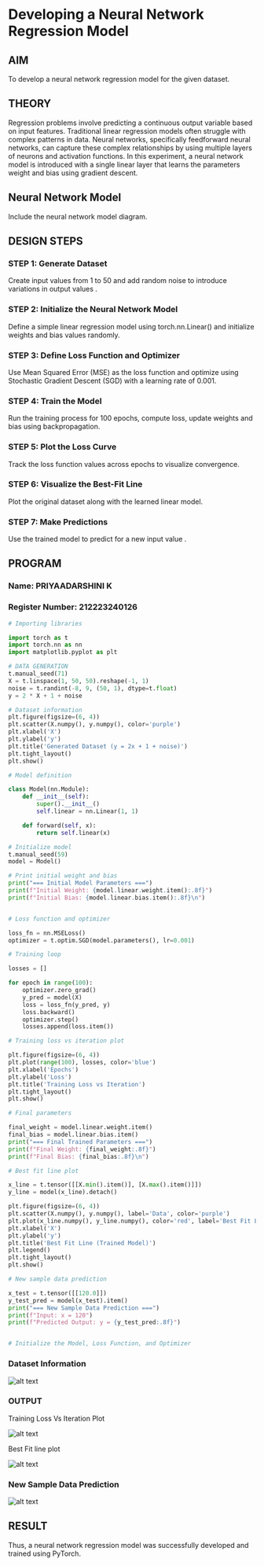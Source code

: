 # Developing a Neural Network Regression Model

## AIM
To develop a neural network regression model for the given dataset.

## THEORY
Regression problems involve predicting a continuous output variable based on input features. Traditional linear regression models often struggle with complex patterns in data. Neural networks, specifically feedforward neural networks, can capture these complex relationships by using multiple layers of neurons and activation functions. In this experiment, a neural network model is introduced with a single linear layer that learns the parameters weight and bias using gradient descent.

## Neural Network Model
Include the neural network model diagram.

## DESIGN STEPS
### STEP 1: Generate Dataset

Create input values  from 1 to 50 and add random noise to introduce variations in output values .

### STEP 2: Initialize the Neural Network Model

Define a simple linear regression model using torch.nn.Linear() and initialize weights and bias values randomly.

### STEP 3: Define Loss Function and Optimizer

Use Mean Squared Error (MSE) as the loss function and optimize using Stochastic Gradient Descent (SGD) with a learning rate of 0.001.

### STEP 4: Train the Model

Run the training process for 100 epochs, compute loss, update weights and bias using backpropagation.

### STEP 5: Plot the Loss Curve

Track the loss function values across epochs to visualize convergence.

### STEP 6: Visualize the Best-Fit Line

Plot the original dataset along with the learned linear model.

### STEP 7: Make Predictions

Use the trained model to predict  for a new input value .

## PROGRAM

### Name: PRIYAADARSHINI K

### Register Number: 212223240126

```python
# Importing libraries

import torch as t
import torch.nn as nn
import matplotlib.pyplot as plt

# DATA GENERATION
t.manual_seed(71)
X = t.linspace(1, 50, 50).reshape(-1, 1)
noise = t.randint(-8, 9, (50, 1), dtype=t.float)
y = 2 * X + 1 + noise

# Dataset information
plt.figure(figsize=(6, 4))
plt.scatter(X.numpy(), y.numpy(), color='purple')
plt.xlabel('X')
plt.ylabel('y')
plt.title('Generated Dataset (y = 2x + 1 + noise)')
plt.tight_layout()
plt.show()

# Model definition

class Model(nn.Module):
    def __init__(self):
        super().__init__()
        self.linear = nn.Linear(1, 1)

    def forward(self, x):
        return self.linear(x)

# Initialize model
t.manual_seed(59)
model = Model()

# Print initial weight and bias
print("=== Initial Model Parameters ===")
print(f"Initial Weight: {model.linear.weight.item():.8f}")
print(f"Initial Bias: {model.linear.bias.item():.8f}\n")


# Loss function and optimizer

loss_fn = nn.MSELoss()
optimizer = t.optim.SGD(model.parameters(), lr=0.001)

# Training loop

losses = []

for epoch in range(100):
    optimizer.zero_grad()
    y_pred = model(X)
    loss = loss_fn(y_pred, y)
    loss.backward()
    optimizer.step()
    losses.append(loss.item())

# Training loss vs iteration plot

plt.figure(figsize=(6, 4))
plt.plot(range(100), losses, color='blue')
plt.xlabel('Epochs')
plt.ylabel('Loss')
plt.title('Training Loss vs Iteration')
plt.tight_layout()
plt.show()

# Final parameters

final_weight = model.linear.weight.item()
final_bias = model.linear.bias.item()
print("=== Final Trained Parameters ===")
print(f"Final Weight: {final_weight:.8f}")
print(f"Final Bias: {final_bias:.8f}\n")

# Best fit line plot

x_line = t.tensor([[X.min().item()], [X.max().item()]])
y_line = model(x_line).detach()

plt.figure(figsize=(6, 4))
plt.scatter(X.numpy(), y.numpy(), label='Data', color='purple')
plt.plot(x_line.numpy(), y_line.numpy(), color='red', label='Best Fit Line')
plt.xlabel('X')
plt.ylabel('y')
plt.title('Best Fit Line (Trained Model)')
plt.legend()
plt.tight_layout() 
plt.show()

# New sample data prediction

x_test = t.tensor([[120.0]])
y_test_pred = model(x_test).item()
print("=== New Sample Data Prediction ===")
print(f"Input: x = 120")
print(f"Predicted Output: y = {y_test_pred:.8f}")


# Initialize the Model, Loss Function, and Optimizer

```

### Dataset Information
![alt text](image-3-1.png)

### OUTPUT
Training Loss Vs Iteration Plot

![alt text](image.png)

Best Fit line plot

![alt text](image-2-1.png)

### New Sample Data Prediction
![alt text](image-1.png)

## RESULT
Thus, a neural network regression model was successfully developed and trained using PyTorch.
